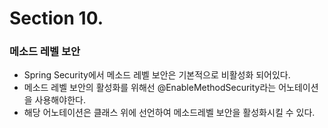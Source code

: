 # Section 10.

### 메소드 레벨 보안
- Spring Security에서 메소드 레벨 보안은 기본적으로 비활성화 되어있다.
- 메소드 레벨 보안의 활성화를 위해선 @EnableMethodSecurity라는 어노테이션을 사용해야한다.
- 해당 어노테이션은 클래스 위에 선언하여 메소드레벨 보안을 활성화시킬 수 있다.
